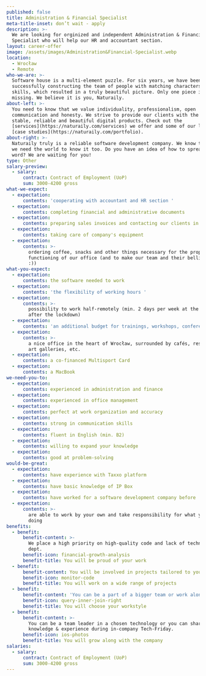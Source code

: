 ```yaml
---
published: false
title: Administration & Financial Specialist
meta-title-inset: don’t wait - apply
description: >-
  We are looking for orginized and independent Administration & Financial
  Specialist who will help our HR and accountant section.
layout: career-offer
image: /assets/images/Administration&Financial-Specialist.webp
location:
  - Wrocław
  - Remote
who-we-are: >-
  Software house is a multi-element puzzle. For six years, we have been
  successfully constructing the team of people with matching characters and
  skills, which resulted in a truly beautiful picture. Only one piece is
  missing. We believe it is you, Naturaily.
about-left: >-
  You need to know that we value individuality, professionalism, open
  communication and honesty. We strive to provide our clients with the best,
  stable, reliable and beautiful digital products. Check out the
  [services](https://naturaily.com/services) we offer and some of our latest
  [case studies](https://naturaily.com/portfolio).
about-right: >-
  Naturaily truly is a reliable software development company. We know that, and
  we need the world to know it too. Do you have an idea of how to spread the
  word? We are waiting for you!
type: Other
salary-preview:
  - salary:
      contract: Contract of Employment (UoP)
      sum: 3000-4200 gross
what-we-expect:
  - expectation:
      contents: 'cooperating with accountant and HR section '
  - expectation:
      contents: completing financial and administrative documents
  - expectation:
      contents: preparing sales invoices and contacting our clients in payments matters
  - expectation:
      contents: taking care of company's equipment
  - expectation:
      contents: >-
        ordering coffee, snacks and other things necessary for the proper
        functioning of our office (and to make our team and their bellies happy
        :))
what-you-expect:
  - expectation:
      contents: the software needed to work
  - expectation:
      contents: 'the flexibility of working hours '
  - expectation:
      contents: >-
        possibility to work half-remotely (min. 2 days per week at the office
        after the lockdown)
  - expectation:
      contents: 'an additional budget for trainings, workshops, conferences, etc. '
  - expectation:
      contents: >-
        a nice office in the heart of Wrocław, surrounded by cafés, restaurants,
        art galleries, etc.
  - expectation:
      contents: a co-financed Multisport Card
  - expectation:
      contents: a MacBook
we-need-you-to:
  - expectation:
      contents: experienced in administration and finance
  - expectation:
      contents: experienced in office management
  - expectation:
      contents: perfect at work organization and accuracy
  - expectation:
      contents: strong in communication skills
  - expectation:
      contents: fluent in English (min. B2)
  - expectation:
      contents: willing to expand your knowledge
  - expectation:
      contents: good at problem-solving
would-be-great:
  - expectation:
      contents: have experience with Taxxo platform
  - expectation:
      contents: have basic knowledge of IP Box
  - expectation:
      contents: have worked for a software development company before
  - expectation:
      contents: >-
        are able to work by your own and take responsibility for what you’re
        doing
benefits:
  - benefit:
      benefit-content: >-
        We place a high priority on high-quality code and lack of technical
        dept.
      benefit-icon: financial-growth-analysis
      benefit-title: You will be proud of your work
  - benefit:
      benefit-content: You will be involved in projects tailored to your level of expertise.
      benefit-icon: monitor-code
      benefit-title: You will work on a wide range of projects
  - benefit:
      benefit-content: 'You can be a part of a bigger team or work alone, if you prefer.'
      benefit-icon: query-inner-join-right
      benefit-title: You will choose your workstyle
  - benefit:
      benefit-content: >-
        You can be a team leader in a chosen technology or you can share your
        knowledge & experience during in-company Tech-Friday.
      benefit-icon: ios-photos
      benefit-title: You will grow along with the company
salaries:
  - salary:
      contract: Contract of Employment (UoP)
      sum: 3000-4200 gross
---
```

